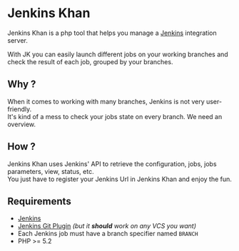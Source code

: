 Jenkins Khan
============

Jenkins Khan is a php tool that helps you manage a [Jenkins](http://jenkins-ci.org/) integration server.

With JK you can easily launch different jobs on your working branches and check the result of each job, grouped by your branches.

Why ?
-------

When it comes to working with many branches, Jenkins is not very user-friendly.  
It's kind of a mess to check your jobs state on every branch. We need an overview.

How ?
--------

Jenkins Khan uses Jenkins' API to retrieve the configuration, jobs, jobs parameters, view, status, etc.  
You just have to register your Jenkins Url in Jenkins Khan and enjoy the fun.

Requirements
-------------

 * [Jenkins](http://jenkins-ci.org/)
 * [Jenkins Git Plugin](https://wiki.jenkins-ci.org/display/JENKINS/Git+Plugin) *(but it __should__ work on any VCS you want)*
 * Each Jenkins job must have a branch specifier named `BRANCH`
 * PHP >= 5.2